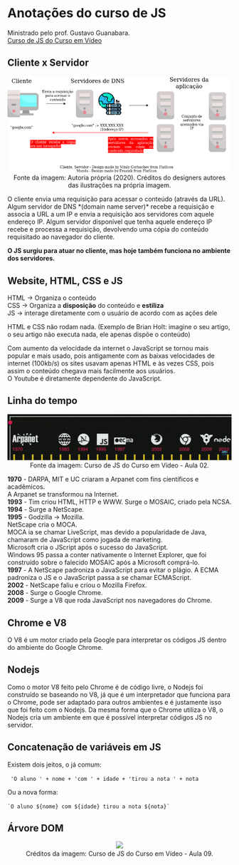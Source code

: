 # Anotações do curso de JS
Ministrado pelo prof. Gustavo Guanabara.  
[Curso de JS do Curso em Vídeo](https://www.youtube.com/playlist?list=PLHz_AreHm4dlsK3Nr9GVvXCbpQyHQl1o1)

## Cliente x Servidor
<p align="center">
    <img src="img/cliente-servidor.png" alt="Cliente x Servidor na Web"> <br />
    Fonte da imagem: Autoria própria (2020).
    Créditos do designers autores das ilustrações na própria imagem.
</p>
O cliente envia uma requisição para acessar o conteúdo (através da URL).  
Algum servidor de DNS *(domain name server)* recebe a requisição e associa a URL a um IP e envia a requisição aos servidores com aquele endereço IP.  
Algum servidor disponível que tenha aquele endereço IP recebe e processa a requisição, devolvendo uma cópia do conteúdo requisitado ao navegador do cliente.  

**O JS surgiu para atuar no cliente, mas hoje também funciona no ambiente dos servidores.**

## Website, HTML, CSS e JS
HTML -> Organiza o conteúdo  
CSS -> Organiza a **disposição** do conteúdo e **estiliza**  
JS -> interage diretamente com o usuário de acordo com as ações dele  
  
HTML e CSS não rodam nada. (Exemplo de Brian Holt: imagine o seu artigo, o seu artigo não executa nada, ele apenas dispõe o conteúdo)  
  
Com aumento da velocidade da internet o JavaScript se tornou mais popular e mais usado, pois antigamente com as baixas velocidades de internet (100kb/s) os sites usavam apenas HTML e às vezes CSS, pois assim o conteúdo chegava mais facilmente aos usuários.  
O Youtube é diretamente dependente do JavaScript.  
## Linha do tempo
<p align="center">
    <img src="img/linha-do-tempo.png"> <br />
    Fonte da imagem: Curso de JS do Curso em Vídeo - Aula 02.
</p>

**1970** - DARPA, MIT e UC criaram a Arpanet com fins científicos e acadêmicos.  
A Arpanet se transformou na Internet.  
**1993** - Tim criou HTML, HTTP e WWW. Surge o MOSAIC, criado pela NCSA.  
**1994** - Surge a NetScape.  
**1995** - Godzilla -> Mozilla.  
NetScape cria o MOCA.  
MOCA ia se chamar LiveScript, mas devido a popularidade de Java, chamaram de JavaScript como jogada de marketing.  
Microsoft cria o JScript após o sucesso do JavaScript.  
Windows 95 passa a conter nativamente o Internet Explorer, que foi construído sobre o falecido MOSAIC após a Microsoft comprá-lo.  
**1997** - A NetScape padroniza o JavaScript para evitar o plágio. A ECMA padroniza o JS e o JavaScript passa a se chamar ECMAScript.  
**2002** - NetScape faliu e criou o Mozilla Firefox.  
**2008** - Surge o Google Chrome.  
**2009** - Surge a V8 que roda JavaScript nos navegadores do Chrome.  

## Chrome e V8
O V8 é um motor criado pela Google para interpretar os códigos JS dentro do ambiente do Google Chrome.

## Nodejs
Como o motor V8 feito pelo Chrome é de código livre, o Nodejs foi construído se baseando no V8, já que é um interpretador que funciona para o Chrome, pode ser adaptado para outros ambientes e é justamente isso que foi feito com o Nodejs. Da mesma forma que o Chrome utiliza o V8, o Nodejs cria um ambiente em que é possível interpretar códigos JS no servidor.

## Concatenação de variáveis em JS
Existem dois jeitos, o já comum:  
  
``` 'O aluno ' + nome + 'com ' + idade + 'tirou a nota ' + nota```
  
Ou a nova forma:  
  
``` `O aluno ${nome} com ${idade} tirou a nota ${nota}` ```
  
## Árvore DOM
<p align="center">
    <img src="img/domtree.png"> <br />
    Créditos da imagem: Curso de JS do Curso em Vídeo - Aula 09.
</p>